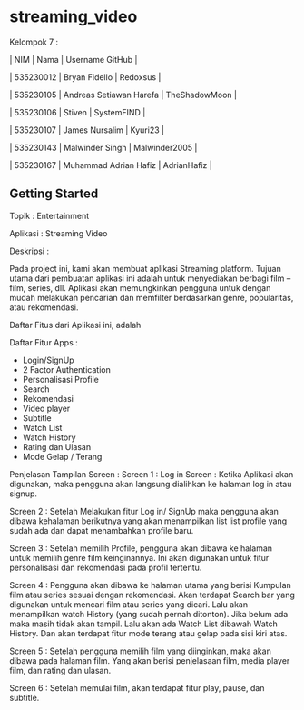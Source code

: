 # streaming_video

Kelompok 7 :

| NIM  		| Nama                      | Username GitHub   |

| 535230012 | Bryan Fidello             | Redoxsus          |

| 535230105 | Andreas Setiawan Harefa   | TheShadowMoon     |

| 535230106 | Stiven                    | SystemFIND        |

| 535230107 | James Nursalim            | Kyuri23           |

| 535230143 | Malwinder Singh           | Malwinder2005     |

| 535230167 | Muhammad Adrian Hafiz     | AdrianHafiz       |


## Getting Started

Topik       : Entertainment

Aplikasi    : Streaming Video 

Deskripsi   : 

Pada project ini, kami akan membuat aplikasi Streaming platform. Tujuan utama dari pembuatan aplikasi ini adalah untuk menyediakan berbagi film – film, series, dll. Aplikasi akan memungkinkan pengguna untuk dengan mudah melakukan pencarian dan memfilter berdasarkan genre, popularitas, atau rekomendasi.

Daftar Fitus dari Aplikasi ini, adalah

Daftar Fitur Apps :
- Login/SignUp
- 2 Factor Authentication
- Personalisasi Profile
- Search
- Rekomendasi
- Video player
- Subtitle
- Watch List
- Watch History
- Rating dan Ulasan
- Mode Gelap / Terang

Penjelasan Tampilan Screen :
Screen 1 : Log in Screen : Ketika Aplikasi akan digunakan, maka pengguna akan langsung dialihkan ke halaman log in atau signup.

Screen 2 : Setelah Melakukan fitur Log in/ SignUp maka pengguna akan dibawa kehalaman berikutnya yang akan menampilkan list list profile yang sudah ada dan dapat menambahkan profile baru.

Screen 3 : Setelah memilih Profile, pengguna akan dibawa ke halaman untuk memilih genre film keinginannya. Ini akan digunakan untuk fitur personalisasi dan rekomendasi pada profil tertentu.

Screen 4 : Pengguna akan dibawa ke halaman utama yang berisi Kumpulan film atau series sesuai dengan rekomendasi. Akan terdapat Search bar yang digunakan untuk mencari film atau series yang dicari. Lalu akan menampilkan watch History (yang sudah pernah ditonton). Jika belum ada maka masih tidak akan tampil. Lalu akan ada Watch List dibawah Watch History. Dan akan terdapat fitur mode terang atau gelap pada sisi kiri atas.
 
Screen 5 : Setelah pengguna memilih film yang diinginkan, maka akan dibawa pada halaman film. Yang akan berisi penjelasaan film, media player film, dan rating dan ulasan.
 
Screen 6 : Setelah memulai film, akan terdapat fitur play, pause, dan subtitle.
